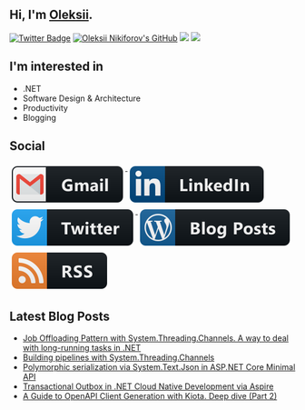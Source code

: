## Hi, I'm [Oleksii](https://nikiforovall.github.io/).

[![Twitter Badge](https://img.shields.io/twitter/follow/nikiforovall?style=social)](https://twitter.com/nikiforovall)
[![Oleksii Nikiforov's GitHub](https://img.shields.io/badge/-@nikiforovall-%23181717?style=flat-square&logo=github)](https://github.com/nikiforovall)
[![](https://vistr.dev/badge?repo=nikiforovall.nikiforovall&corners=square)](https://github.com/nikiforovall/vistr.dev)
[![](https://img.shields.io/github/stars/nikiforovall?style=social)](https://github.com/NikiforovAll?tab=repositories)

## I'm interested in

- .NET
- Software Design & Architecture
- Productivity
- Blogging

## Social

<a href="mailto:alexey.nikiforovall@gmail.com">
  <img src="https://raw.githubusercontent.com/NikiforovAll/NikiforovAll/master/images/social/gmail.svg" alt="gmail" style="vertical-align:top; margin:6px 4px">
</a>

<a href="https://www.linkedin.com/in/nikiforov-oleksii/">
    <img src="https://raw.githubusercontent.com/NikiforovAll/NikiforovAll/master/images/social/linkedin.svg" alt="linkedin" style="vertical-align:top; margin:6px 4px">
</a>

<a href="https://twitter.com/nikiforovall">
    <img src="https://raw.githubusercontent.com/NikiforovAll/NikiforovAll/master/images/social/twitter.svg" alt="twitter" style="vertical-align:top; margin:6px 4px">
</a>

<a href="https://nikiforovall.github.io/">
    <img src="https://raw.githubusercontent.com/NikiforovAll/NikiforovAll/master/images/blogs/wordpress.svg" alt="wordpress" style="vertical-align:top; margin:6px 4px">
</a>
<a href="https://nikiforovall.github.io/feed.xml">
    <img src="https://raw.githubusercontent.com/NikiforovAll/NikiforovAll/master/images/blogs/rss.svg" alt="rss" style="vertical-align:top; margin:6px 4px">
</a>

## Latest Blog Posts
<!-- BLOG-POST-LIST:START -->
- [Job Offloading Pattern with System.Threading.Channels. A way to deal with long-running tasks in .NET](https://nikiforovall.github.io/dotnet/async/2024/04/21/job-offloading-pattern.html)
- [Building pipelines with System.Threading.Channels](https://nikiforovall.github.io/dotnet/async/2024/04/21/channels-composition.html)
- [Polymorphic serialization via System.Text.Json in ASP.NET Core Minimal API](https://nikiforovall.github.io/dotnet/aspnetcore/2024/04/06/openapi-polymorphism.html)
- [Transactional Outbox in .NET Cloud Native Development via Aspire](https://nikiforovall.github.io/dotnet/aspnetcore/aspire/2024/03/30/aspire-cap.html)
- [A Guide to OpenAPI Client Generation with Kiota. Deep dive &lpar;Part 2&rpar;](https://nikiforovall.github.io/dotnet/aspnetcore/2024/03/24/kiota-guide-deep-dive.html)
<!-- BLOG-POST-LIST:END -->